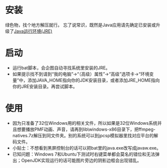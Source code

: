 # 安装 #

绿色物，找个地方解压就行。
忘了说常识，既然是Java应用请先确定已安装或升级了[Java运行环境(JRE)](http://www.java.com)

# 启动 #

  * 运行bat脚本，会企图自动寻找系统里安装的JRE。
  * 如果提示找不到请到“我的电脑”->“（高级）属性”->“高级”选项卡->“环境变量”中，添加JAVA\_HOME指向你的JDK安装目录，或者添加JRE\_HOME指向你的JRE安装目录。再尝试脚本。

# 使用 #
  * 因为只准备了32位Windows用的相关文件，所以如果是32位Windows系统并且想要播放PMF动画、声音，请再到lib\windows-x86目录下，把ffmpeg-natives.7z解压到同文件夹。别的系统可以到jpcsp模拟器里找对应平台的解码文件。
  * 小贴士：不想看到黑屏控制台的话可以把bat里的java.exe改写成javaw.exe。
  * 已知问题：Windows 7和Ubuntu下测试时右键菜单都会莫名的错位和无法弹出；OpenJDK实现运行的话可能图片旁边的阴影边框会出现错乱。